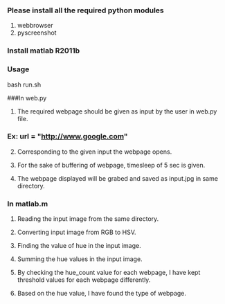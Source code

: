 
### Please install all the required python modules
1. webbrowser
2. pyscreenshot

### Install matlab R2011b


### Usage
bash run.sh


###In web.py


1) The required webpage should be given as input by the user in web.py file.
### Ex: url = "http://www.google.com"

2) Corresponding to the given input the webpage opens.

3) For the sake of buffering of webpage, timesleep of 5 sec is given.

4) The webpage displayed will be grabed and saved as input.jpg in same directory.

### In matlab.m

1) Reading the input image from the same directory.

2) Converting input image from RGB to HSV.

3) Finding the value of hue in the input image.

4) Summing the hue values in the input image.

5) By checking the hue_count value for each webpage, I have kept threshold values for each webpage differently.

6) Based on the hue value, I have found the type of webpage.
